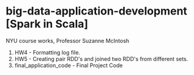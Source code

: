 # big-data-application-development [Spark in Scala]
NYU course works, Professor Suzanne McIntosh


1. HW4 - Formatting log file.
2. HW5 - Creating pair RDD's and joined two RDD's from different sets.
3. final_application_code - Final Project Code
